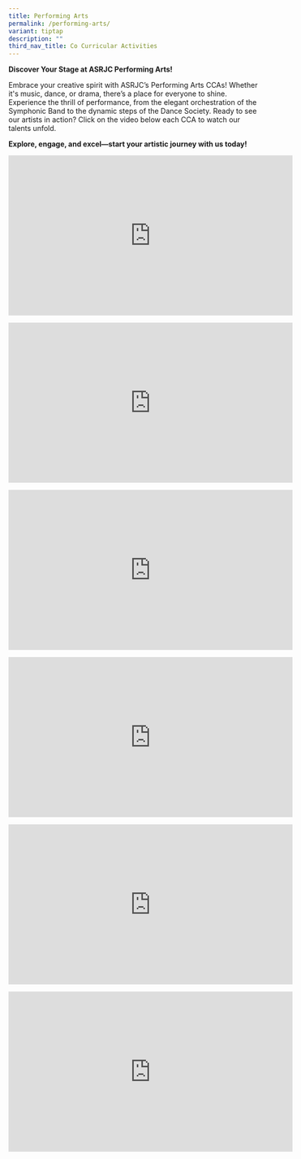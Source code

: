 ```yaml
---
title: Performing Arts
permalink: /performing-arts/
variant: tiptap
description: ""
third_nav_title: Co Curricular Activities
---
```

<p><strong>Discover Your Stage at ASRJC Performing Arts!</strong>
</p>
<p>Embrace your creative spirit with ASRJC’s Performing Arts CCAs! Whether
it's music, dance, or drama, there’s a place for everyone to shine. Experience
the thrill of performance, from the elegant orchestration of the Symphonic
Band to the dynamic steps of the Dance Society. Ready to see our artists
in action? Click on the video below each CCA to watch our talents unfold.</p>
<p><strong>Explore, engage, and excel—start your artistic journey with us today!</strong>
</p>
<div class="iframe-wrapper">
<iframe height="315" width="560" allowfullscreen="true" frameborder="0" src="https://www.youtube.com/embed/PYYR79cORqQ?si=RIklzjUmx-xB2wA3"></iframe>
</div>
<p></p>
<div class="iframe-wrapper">
<iframe height="315" width="560" allowfullscreen="true" frameborder="0" src="https://www.youtube.com/embed/hp22GZrTSYo?si=5iLIwGuAUdNLqzSL"></iframe>
</div>
<p></p>
<div class="iframe-wrapper">
<iframe height="315" width="560" allowfullscreen="true" frameborder="0" src="https://www.youtube.com/embed/xph95R4Tis8?si=wb-nDI1hVGTtau8d"></iframe>
</div>
<p></p>
<div class="iframe-wrapper">
<iframe height="315" width="560" allowfullscreen="true" frameborder="0" src="https://www.youtube.com/embed/9T8-eoGCwlc?si=MNMPSOWa2u-MMH-_"></iframe>
</div>
<p></p>
<div class="iframe-wrapper">
<iframe height="315" width="560" allowfullscreen="true" frameborder="0" src="https://www.youtube.com/embed/spUAuGrE6fU?si=5vU7NUB_43HP9DeO"></iframe>
</div>
<p></p>
<div class="iframe-wrapper">
<iframe height="315" width="560" allowfullscreen="true" frameborder="0" src="https://www.youtube.com/embed/z_q-gjLUhqw?si=2d9TNlDKhLCmO9R8"></iframe>
</div>
<p></p>